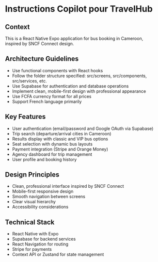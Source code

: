 # Instructions Copilot pour TravelHub

<!-- Use this file to provide workspace-specific custom instructions to Copilot. For more details, visit https://code.visualstudio.com/docs/copilot/copilot-customization#_use-a-githubcopilotinstructionsmd-file -->

## Context
This is a React Native Expo application for bus booking in Cameroon, inspired by SNCF Connect design.

## Architecture Guidelines
- Use functional components with React hooks
- Follow the folder structure specified: src/screens, src/components, src/services, etc.
- Use Supabase for authentication and database operations
- Implement clean, mobile-first design with professional appearance
- Use FCFA currency format for all prices
- Support French language primarily

## Key Features
- User authentication (email/password and Google OAuth via Supabase)
- Trip search (departure/arrival cities in Cameroon)
- Results display with classic and VIP bus options
- Seat selection with dynamic bus layouts
- Payment integration (Stripe and Orange Money)
- Agency dashboard for trip management
- User profile and booking history

## Design Principles
- Clean, professional interface inspired by SNCF Connect
- Mobile-first responsive design
- Smooth navigation between screens
- Clear visual hierarchy
- Accessibility considerations

## Technical Stack
- React Native with Expo
- Supabase for backend services
- React Navigation for routing
- Stripe for payments
- Context API or Zustand for state management
